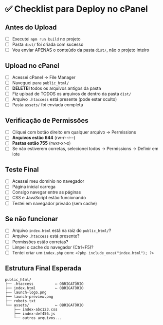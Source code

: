 # ✅ Checklist para Deploy no cPanel

## Antes do Upload
- [ ] Executei `npm run build` no projeto
- [ ] Pasta `dist/` foi criada com sucesso
- [ ] Vou enviar APENAS o conteúdo da pasta `dist/`, não o projeto inteiro

## Upload no cPanel
- [ ] Acessei cPanel → File Manager
- [ ] Naveguei para `public_html/`
- [ ] **DELETEI** todos os arquivos antigos da pasta
- [ ] Fiz upload de TODOS os arquivos de dentro da pasta `dist/`
- [ ] Arquivo `.htaccess` está presente (pode estar oculto)
- [ ] Pasta `assets/` foi enviada completa

## Verificação de Permissões
- [ ] Cliquei com botão direito em qualquer arquivo → Permissions
- [ ] **Arquivos estão 644** (rw-r--r--)
- [ ] **Pastas estão 755** (rwxr-xr-x)
- [ ] Se não estiverem corretas, selecionei todos → Permissions → Definir em lote

## Teste Final
- [ ] Acessei meu domínio no navegador
- [ ] Página inicial carrega
- [ ] Consigo navegar entre as páginas
- [ ] CSS e JavaScript estão funcionando
- [ ] Testei em navegador privado (sem cache)

## Se não funcionar
- [ ] Arquivo `index.html` está na raiz do `public_html/`?
- [ ] Arquivo `.htaccess` está presente?
- [ ] Permissões estão corretas?
- [ ] Limpei o cache do navegador (Ctrl+F5)?
- [ ] Tentei criar um `index.php` com: `<?php include_once("index.html"); ?>`

## Estrutura Final Esperada
```
public_html/
├── .htaccess          ← OBRIGATÓRIO
├── index.html         ← OBRIGATÓRIO  
├── launch-logo.png
├── launch-preview.png
├── robots.txt
└── assets/            ← OBRIGATÓRIO
    ├── index-abc123.css
    ├── index-def456.js
    └── outros arquivos...
```